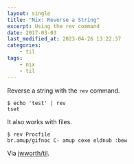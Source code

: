 ```yaml
---
layout: single
title: "Nix: Reverse a String"
excerpt: Using the rev command
date: 2017-03-03
last_modified_at: 2023-04-26 13:22:37
categories:
    - til
tags:
    - nix
    - til
---
```


Reverse a string with the `rev` command.

```shell
$ echo 'test' | rev
tset
```

It also works with files.

```shell
$ rev Procfile
br.amup/gifnoc C- amup cexe eldnub :bew
```

Via [jwworth/til](https://github.com/jwworth/til).
